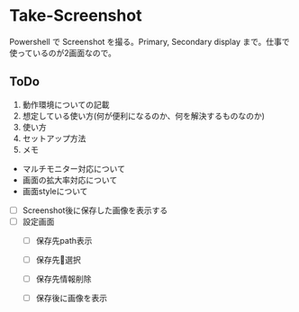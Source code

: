 # Take-Screenshot

Powershell で Screenshot を撮る。Primary, Secondary display まで。仕事で使っているのが2画面なので。

## ToDo

1. 動作環境についての記載
1. 想定している使い方(何が便利になるのか、何を解決するものなのか)
1. 使い方
1. セットアップ方法
1. メモ  
  - マルチモニター対応について
  - 画面の拡大率対応について
  - 画面styleについて



- [ ] Screenshot後に保存した画像を表示する
- [ ] 設定画面
  - [ ] 保存先path表示
  - [ ] 保存先📁選択
  - [ ] 保存先情報削除
  - [ ] 保存後に画像を表示


